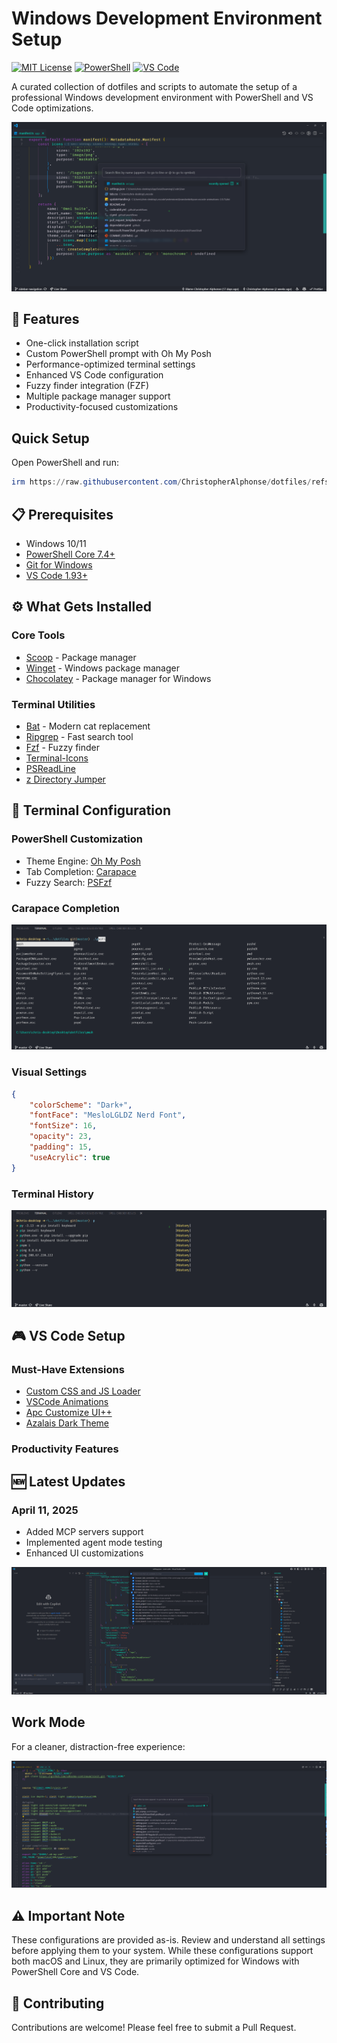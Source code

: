 # Windows Development Environment Setup

[![MIT License](https://img.shields.io/badge/License-MIT-blue.svg)](LICENSE)
[![PowerShell](https://img.shields.io/badge/PowerShell-7.4%2B-blue)](https://github.com/PowerShell/PowerShell)
[![VS Code](https://img.shields.io/badge/VS%20Code-1.93%2B-blue)](https://code.visualstudio.com/)

A curated collection of dotfiles and scripts to automate the setup of a professional Windows development environment with PowerShell and VS Code optimizations.

![CSS](./image/css_overide.png)

## 🎯 Features

- One-click installation script
- Custom PowerShell prompt with Oh My Posh
- Performance-optimized terminal settings
- Enhanced VS Code configuration
- Fuzzy finder integration (FZF)
- Multiple package manager support
- Productivity-focused customizations

## Quick Setup

Open PowerShell and run:

```powershell
irm https://raw.githubusercontent.com/ChristopherAlphonse/dotfiles/refs/heads/master/bootstrap.ps1 | iex
```

## 📋 Prerequisites

- Windows 10/11
- [PowerShell Core 7.4+](https://apps.microsoft.com/detail/9MZ1SNWT0N5D)
- [Git for Windows](https://gitforwindows.org/)
- [VS Code 1.93+](https://code.visualstudio.com/)

## ⚙️ What Gets Installed

### Core Tools

- [Scoop](https://scoop.sh/) - Package manager
- [Winget](https://github.com/microsoft/winget-cli) - Windows package manager
- [Chocolatey](https://chocolatey.org/) - Package manager for Windows

### Terminal Utilities

- [Bat](https://github.com/sharkdp/bat) - Modern cat replacement
- [Ripgrep](https://github.com/BurntSushi/ripgrep) - Fast search tool
- [Fzf](https://github.com/junegunn/fzf) - Fuzzy finder
- [Terminal-Icons](https://github.com/devblackops/Terminal-Icons)
- [PSReadLine](https://docs.microsoft.com/en-us/powershell/module/psreadline/)
- [z Directory Jumper](https://www.powershellgallery.com/packages/z)

## 🎨 Terminal Configuration

### PowerShell Customization

- Theme Engine: [Oh My Posh](https://ohmyposh.dev/)
- Tab Completion: [Carapace](https://carapace.sh)
- Fuzzy Search: [PSFzf](https://github.com/kelleyma49/PSFzf)

### Carapace Completion

![Carapace Completion](./image/carapase.png)

### Visual Settings

```json
{
    "colorScheme": "Dark+",
    "fontFace": "MesloLGLDZ Nerd Font",
    "fontSize": 16,
    "opacity": 23,
    "padding": 15,
    "useAcrylic": true
}
```

### Terminal History

![history](./image/history.png)

## 🎮 VS Code Setup

### Must-Have Extensions

- [Custom CSS and JS Loader](https://marketplace.visualstudio.com/items?itemName=be5invis.vscode-custom-css)
- [VSCode Animations](https://marketplace.visualstudio.com/items?itemName=BrandonKirbyson.vscode-animations)
- [Apc Customize UI++](https://marketplace.visualstudio.com/items?itemName=drcika.apc-extension)
- [Azalais Dark Theme](https://marketplace.visualstudio.com/items?itemName=ChristopherAlphonse.azalais-dark-theme)

### Productivity Features

## 🆕 Latest Updates

### April 11, 2025

- Added MCP servers support
- Implemented agent mode testing
- Enhanced UI customizations

![Full Mode](./image/full_mode.png)

## Work Mode

For a cleaner, distraction-free experience:

![Work Mode](./image/work_mode.png)

## ⚠️ Important Note

These configurations are provided as-is. Review and understand all settings before applying them to your system. While these configurations support both macOS and Linux, they are primarily optimized for Windows with PowerShell Core and VS Code.

## 🤝 Contributing

Contributions are welcome! Please feel free to submit a Pull Request.
